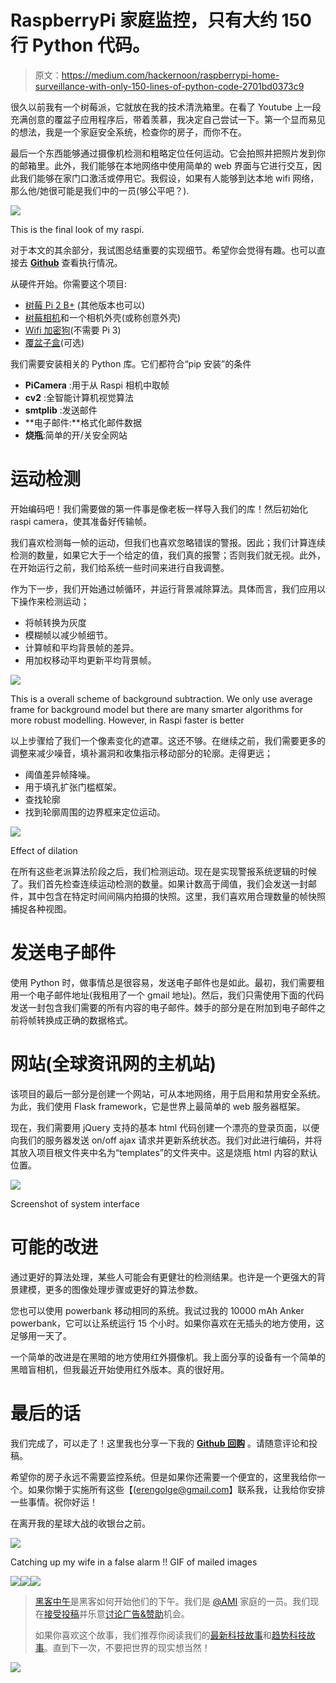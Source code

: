 # RaspberryPi 家庭监控，只有大约 150 行 Python 代码。

> 原文：<https://medium.com/hackernoon/raspberrypi-home-surveillance-with-only-150-lines-of-python-code-2701bd0373c9>

很久以前我有一个树莓派，它就放在我的技术清洗箱里。在看了 Youtube 上一段充满创意的覆盆子应用程序后，带着羡慕，我决定自己尝试一下。第一个显而易见的想法，我是一个家庭安全系统，检查你的房子，而你不在。

最后一个东西能够通过摄像机检测和粗略定位任何运动。它会拍照并把照片发到你的邮箱里。此外，我们能够在本地网络中使用简单的 web 界面与它进行交互，因此我们能够在家门口激活或停用它。我假设，如果有人能够到达本地 wifi 网络，那么他/她很可能是我们中的一员(够公平吧？).

![](img/840bb1ee4ab34bb16823113b7fa74af1.png)

This is the final look of my raspi.

对于本文的其余部分，我试图总结重要的实现细节。希望你会觉得有趣。也可以直接去 [**Github**](https://github.com/erogol/RaspiSecurity) 查看执行情况。

从硬件开始。你需要这个项目:

*   [树莓 Pi 2 B+](https://www.amazon.com/gp/product/B01CD5VC92?ie=UTF8&tag=erogol-20&camp=1789&linkCode=xm2&creativeASIN=B01CD5VC92) (其他版本也可以)
*   [树莓相机](https://www.amazon.com/gp/product/B012V1HEP4?ie=UTF8&tag=erogol-20&camp=1789&linkCode=xm2&creativeASIN=B012V1HEP4)和一个相机外壳(或称创意外壳)
*   [Wifi 加密狗](https://www.amazon.com/gp/product/B06Y5MX9Q8?ie=UTF8&tag=erogol-20&camp=1789&linkCode=xm2&creativeASIN=B06Y5MX9Q8)(不需要 Pi 3)
*   [覆盆子盒](https://www.amazon.com/gp/product/B01CDVSBPO?ie=UTF8&tag=erogol-20&camp=1789&linkCode=xm2&creativeASIN=B01CDVSBPO)(可选)

我们需要安装相关的 Python 库。它们都符合“pip 安装”的条件

*   **PiCamera** :用于从 Raspi 相机中取帧
*   **cv2** :全智能计算机视觉算法
*   **smtplib** :发送邮件
*   **电子邮件:**格式化邮件数据
*   **烧瓶**:简单的开/关安全网站

# 运动检测

开始编码吧！我们需要做的第一件事是像老板一样导入我们的库！然后初始化 raspi camera，使其准备好传输帧。

我们喜欢检测每一帧的运动，但我们也喜欢忽略错误的警报。因此；我们计算连续检测的数量，如果它大于一个给定的值，我们真的报警；否则我们就无视。此外，在开始运行之前，我们给系统一些时间来进行自我调整。

作为下一步，我们开始通过帧循环，并运行背景减除算法。具体而言，我们应用以下操作来检测运动；

*   将帧转换为灰度
*   模糊帧以减少帧细节。
*   计算帧和平均背景帧的差异。
*   用加权移动平均更新平均背景帧。

![](img/83e63c3537bae4090ac154efb7271a7f.png)

This is a overall scheme of background subtraction. We only use average frame for background model but there are many smarter algorithms for more robust modelling. However, in Raspi faster is better

以上步骤给了我们一个像素变化的遮罩。这还不够。在继续之前，我们需要更多的调整来减少噪音，填补漏洞和收集指示移动部分的轮廓。走得更远；

*   阈值差异帧降噪。
*   用于填孔扩张门槛框架。
*   查找轮廓
*   找到轮廓周围的边界框来定位运动。

![](img/f50234f3c3e52a7cb2658749a554d89f.png)

Effect of dilation

在所有这些老派算法阶段之后，我们检测运动。现在是实现警报系统逻辑的时候了。我们首先检查连续运动检测的数量。如果计数高于阈值，我们会发送一封邮件，其中包含在特定时间间隔内拍摄的快照。这里，我们喜欢用合理数量的帧快照捕捉各种视图。

# 发送电子邮件

使用 Python 时，做事情总是很容易，发送电子邮件也是如此。最初，我们需要租用一个电子邮件地址(我租用了一个 gmail 地址)。然后，我们只需使用下面的代码发送一封包含我们需要的所有内容的电子邮件。棘手的部分是在附加到电子邮件之前将帧转换成正确的数据格式。

# 网站(全球资讯网的主机站)

该项目的最后一部分是创建一个网站，可从本地网络，用于启用和禁用安全系统。为此，我们使用 Flask framework，它是世界上最简单的 web 服务器框架。

现在，我们需要用 jQuery 支持的基本 html 代码创建一个漂亮的登录页面，以便向我们的服务器发送 on/off ajax 请求并更新系统状态。我们对此进行编码，并将其放入项目根文件夹中名为“templates”的文件夹中。这是烧瓶 html 内容的默认位置。

![](img/d0e29a2e95252a70ff1d19fa0294b592.png)

Screenshot of system interface

# 可能的改进

通过更好的算法处理，某些人可能会有更健壮的检测结果。也许是一个更强大的背景建模，更多的图像处理步骤或更好的算法参数。

您也可以使用 powerbank 移动相同的系统。我试过我的 10000 mAh Anker powerbank，它可以让系统运行 15 个小时。如果你喜欢在无插头的地方使用，这足够用一天了。

一个简单的改进是在黑暗的地方使用红外摄像机。我上面分享的设备有一个简单的黑暗盲相机，但我最近开始使用红外版本。真的很好用。

# 最后的话

我们完成了，可以走了！这里我也分享一下我的 [**Github 回购**](https://github.com/erogol/RaspiSecurity) 。请随意评论和投稿。

希望你的房子永远不需要监控系统。但是如果你还需要一个便宜的，这里我给你一个。如果你懒于实施所有这些【(erengolge@gmail.com】联系我，让我给你安排一些事情。祝你好运！

在离开我的星球大战的收银台之前。

![](img/0a88f75643bbbdda7b8099fda72d5ba2.png)

Catching up my wife in a false alarm !! GIF of mailed images

[![](img/50ef4044ecd4e250b5d50f368b775d38.png)](http://bit.ly/HackernoonFB)[![](img/979d9a46439d5aebbdcdca574e21dc81.png)](https://goo.gl/k7XYbx)[![](img/2930ba6bd2c12218fdbbf7e02c8746ff.png)](https://goo.gl/4ofytp)

> [黑客中午](http://bit.ly/Hackernoon)是黑客如何开始他们的下午。我们是 [@AMI](http://bit.ly/atAMIatAMI) 家庭的一员。我们现在[接受投稿](http://bit.ly/hackernoonsubmission)并乐意[讨论广告&赞助](mailto:partners@amipublications.com)机会。
> 
> 如果你喜欢这个故事，我们推荐你阅读我们的[最新科技故事](http://bit.ly/hackernoonlatestt)和[趋势科技故事](https://hackernoon.com/trending)。直到下一次，不要把世界的现实想当然！

![](img/be0ca55ba73a573dce11effb2ee80d56.png)